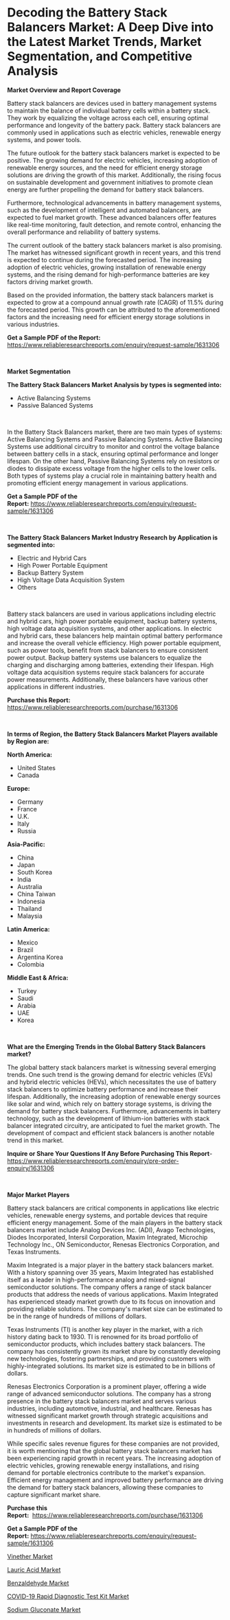<p><h1>Decoding the Battery Stack Balancers Market: A Deep Dive into the Latest Market Trends, Market Segmentation, and Competitive Analysis</h1></p><p><strong>Market Overview and Report Coverage</strong></p>
<p><p>Battery stack balancers are devices used in battery management systems to maintain the balance of individual battery cells within a battery stack. They work by equalizing the voltage across each cell, ensuring optimal performance and longevity of the battery pack. Battery stack balancers are commonly used in applications such as electric vehicles, renewable energy systems, and power tools.</p><p>The future outlook for the battery stack balancers market is expected to be positive. The growing demand for electric vehicles, increasing adoption of renewable energy sources, and the need for efficient energy storage solutions are driving the growth of this market. Additionally, the rising focus on sustainable development and government initiatives to promote clean energy are further propelling the demand for battery stack balancers.</p><p>Furthermore, technological advancements in battery management systems, such as the development of intelligent and automated balancers, are expected to fuel market growth. These advanced balancers offer features like real-time monitoring, fault detection, and remote control, enhancing the overall performance and reliability of battery systems.</p><p>The current outlook of the battery stack balancers market is also promising. The market has witnessed significant growth in recent years, and this trend is expected to continue during the forecasted period. The increasing adoption of electric vehicles, growing installation of renewable energy systems, and the rising demand for high-performance batteries are key factors driving market growth.</p><p>Based on the provided information, the battery stack balancers market is expected to grow at a compound annual growth rate (CAGR) of 11.5% during the forecasted period. This growth can be attributed to the aforementioned factors and the increasing need for efficient energy storage solutions in various industries.</p></p>
<p><strong>Get a Sample PDF of the Report:</strong> <a href="https://www.reliableresearchreports.com/enquiry/request-sample/1631306">https://www.reliableresearchreports.com/enquiry/request-sample/1631306</a></p>
<p>&nbsp;</p>
<p><strong>Market Segmentation</strong></p>
<p><strong>The Battery Stack Balancers Market Analysis by types is segmented into:</strong></p>
<p><ul><li>Active Balancing Systems</li><li>Passive Balanced Systems</li></ul></p>
<p>&nbsp;</p>
<p><p>In the Battery Stack Balancers market, there are two main types of systems: Active Balancing Systems and Passive Balancing Systems. Active Balancing Systems use additional circuitry to monitor and control the voltage balance between battery cells in a stack, ensuring optimal performance and longer lifespan. On the other hand, Passive Balancing Systems rely on resistors or diodes to dissipate excess voltage from the higher cells to the lower cells. Both types of systems play a crucial role in maintaining battery health and promoting efficient energy management in various applications.</p></p>
<p><strong>Get a Sample PDF of the Report:</strong>&nbsp;<a href="https://www.reliableresearchreports.com/enquiry/request-sample/1631306">https://www.reliableresearchreports.com/enquiry/request-sample/1631306</a></p>
<p>&nbsp;</p>
<p><strong>The Battery Stack Balancers Market Industry Research by Application is segmented into:</strong></p>
<p><ul><li>Electric and Hybrid Cars</li><li>High Power Portable Equipment</li><li>Backup Battery System</li><li>High Voltage Data Acquisition System</li><li>Others</li></ul></p>
<p>&nbsp;</p>
<p><p>Battery stack balancers are used in various applications including electric and hybrid cars, high power portable equipment, backup battery systems, high voltage data acquisition systems, and other applications. In electric and hybrid cars, these balancers help maintain optimal battery performance and increase the overall vehicle efficiency. High power portable equipment, such as power tools, benefit from stack balancers to ensure consistent power output. Backup battery systems use balancers to equalize the charging and discharging among batteries, extending their lifespan. High voltage data acquisition systems require stack balancers for accurate power measurements. Additionally, these balancers have various other applications in different industries.</p></p>
<p><strong>Purchase this Report:</strong>&nbsp; <a href="https://www.reliableresearchreports.com/purchase/1631306">https://www.reliableresearchreports.com/purchase/1631306</a></p>
<p>&nbsp;</p>
<p><strong>In terms of Region, the Battery Stack Balancers Market Players available by Region are:</strong></p>
<p>
    <p> <strong> North America: </strong>
        <ul>
            <li>United States</li>
            <li>Canada</li>
        </ul>
        </p> 
    <p> <strong> Europe: </strong>
        <ul>
            <li>Germany</li>
            <li>France</li>
            <li>U.K.</li>
            <li>Italy</li>
            <li>Russia</li>
        </ul>
        </p> 
    <p> <strong> Asia-Pacific: </strong>
        <ul>
            <li>China</li>
            <li>Japan</li>
            <li>South Korea</li>
            <li>India</li>
            <li>Australia</li>
            <li>China Taiwan</li>
            <li>Indonesia</li>
            <li>Thailand</li>
            <li>Malaysia</li>
        </ul>
        </p> 
    <p> <strong> Latin America: </strong>
        <ul>
            <li>Mexico</li>
            <li>Brazil</li>
            <li>Argentina Korea</li>
            <li>Colombia</li>
        </ul>
        </p> 
    <p> <strong> Middle East & Africa: </strong>
        <ul>
            <li>Turkey</li>
            <li>Saudi</li>
            <li>Arabia</li>
            <li>UAE</li>
            <li>Korea</li>
        </ul>
    </p>
    </p>
<p>&nbsp;</p>
<p><strong>What are the Emerging Trends in the Global Battery Stack Balancers market?</strong></p>
<p><p>The global battery stack balancers market is witnessing several emerging trends. One such trend is the growing demand for electric vehicles (EVs) and hybrid electric vehicles (HEVs), which necessitates the use of battery stack balancers to optimize battery performance and increase their lifespan. Additionally, the increasing adoption of renewable energy sources like solar and wind, which rely on battery storage systems, is driving the demand for battery stack balancers. Furthermore, advancements in battery technology, such as the development of lithium-ion batteries with stack balancer integrated circuitry, are anticipated to fuel the market growth. The development of compact and efficient stack balancers is another notable trend in this market.</p></p>
<p><strong>Inquire or Share Your Questions If Any Before Purchasing This Report</strong>- <a href="https://www.reliableresearchreports.com/enquiry/pre-order-enquiry/1631306">https://www.reliableresearchreports.com/enquiry/pre-order-enquiry/1631306</a></p>
<p>&nbsp;</p>
<p><strong>Major Market Players</strong></p>
<p><p>Battery stack balancers are critical components in applications like electric vehicles, renewable energy systems, and portable devices that require efficient energy management. Some of the main players in the battery stack balancers market include Analog Devices Inc. (ADI), Avago Technologies, Diodes Incorporated, Intersil Corporation, Maxim Integrated, Microchip Technology Inc., ON Semiconductor, Renesas Electronics Corporation, and Texas Instruments.</p><p>Maxim Integrated is a major player in the battery stack balancers market. With a history spanning over 35 years, Maxim Integrated has established itself as a leader in high-performance analog and mixed-signal semiconductor solutions. The company offers a range of stack balancer products that address the needs of various applications. Maxim Integrated has experienced steady market growth due to its focus on innovation and providing reliable solutions. The company's market size can be estimated to be in the range of hundreds of millions of dollars.</p><p>Texas Instruments (TI) is another key player in the market, with a rich history dating back to 1930. TI is renowned for its broad portfolio of semiconductor products, which includes battery stack balancers. The company has consistently grown its market share by constantly developing new technologies, fostering partnerships, and providing customers with highly-integrated solutions. Its market size is estimated to be in billions of dollars.</p><p>Renesas Electronics Corporation is a prominent player, offering a wide range of advanced semiconductor solutions. The company has a strong presence in the battery stack balancers market and serves various industries, including automotive, industrial, and healthcare. Renesas has witnessed significant market growth through strategic acquisitions and investments in research and development. Its market size is estimated to be in hundreds of millions of dollars.</p><p>While specific sales revenue figures for these companies are not provided, it is worth mentioning that the global battery stack balancers market has been experiencing rapid growth in recent years. The increasing adoption of electric vehicles, growing renewable energy installations, and rising demand for portable electronics contribute to the market's expansion. Efficient energy management and improved battery performance are driving the demand for battery stack balancers, allowing these companies to capture significant market share.</p></p>
<p><strong>Purchase this Report:</strong>&nbsp;&nbsp;<a href="https://www.reliableresearchreports.com/purchase/1631306">https://www.reliableresearchreports.com/purchase/1631306</a></p>
<p></p>
<p><strong>Get a Sample PDF of the Report:</strong>&nbsp;<a href="https://www.reliableresearchreports.com/enquiry/request-sample/1631306">https://www.reliableresearchreports.com/enquiry/request-sample/1631306</a></p>
<p><p><a href="https://github.com/Chiragrp22/Market-Research-Report-List-1/blob/main/vinether-market.md">Vinether Market</a></p><p><a href="https://medium.com/@marlonblick/lauric-acid-market-competitive-analysis-market-trends-and-forecast-to-2030-84bc27de7a17">Lauric Acid Market</a></p><p><a href="https://medium.com/@aliciahaley1989/benzaldehyde-market-insights-into-market-cagr-market-trends-and-growth-strategies-1bcc355e36c9">Benzaldehyde Market</a></p><p><a href="https://github.com/Chiragrp23/Market-Research-Report-List-1/blob/main/covid-19-rapid-diagnostic-test-kit-market.md">COVID-19 Rapid Diagnostic Test Kit Market</a></p><p><a href="https://medium.com/@yvettelesch/sodium-gluconate-market-size-reveals-the-best-marketing-channels-in-global-industry-806aefb02d0f">Sodium Gluconate Market</a></p></p>